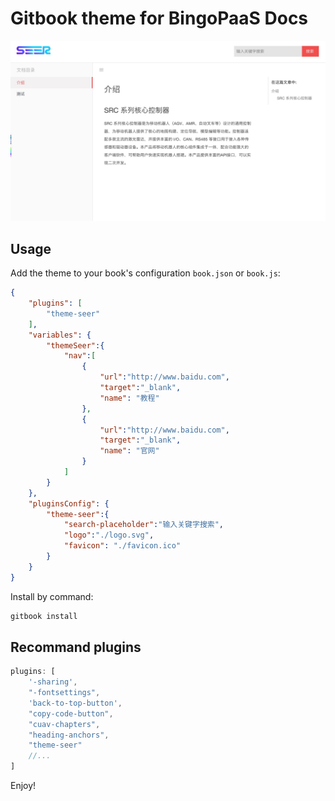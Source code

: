 # Gitbook theme for BingoPaaS Docs

![Image](preview.jpg)

## Usage

Add the theme to your book's configuration `book.json` or `book.js`:

```json
{
    "plugins": [
        "theme-seer"
    ],
    "variables": {
        "themeSeer":{
            "nav":[
                {
                    "url":"http://www.baidu.com",
                    "target":"_blank",
                    "name": "教程"
                },
                {
                    "url":"http://www.baidu.com",
                    "target":"_blank",
                    "name": "官网"
                }
            ]
        }
    },
    "pluginsConfig": {
        "theme-seer":{
            "search-placeholder":"输入关键字搜索",
            "logo":"./logo.svg",
            "favicon": "./favicon.ico" 
        }
    }
}
```

Install by command:

``` bash
gitbook install
```

## Recommand plugins

```js
plugins: [
    '-sharing',
    "-fontsettings",
    'back-to-top-button',
    "copy-code-button",
    "cuav-chapters",
    "heading-anchors",
    "theme-seer"
    //...
]
```


Enjoy!